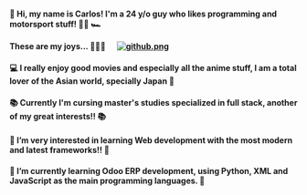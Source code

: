 <h4> 👋 Hi, my name is Carlos! I'm a 24 y/o guy who likes programming and motorsport stuff! 👨‍💻 🏎️

  
These are my joys... 💎💎💎
ㅤ
[![github.png](https://i.postimg.cc/1tcWWgBq/github.png)](https://postimg.cc/wyMcMjSq)

<h4> 💻 I really enjoy good movies and especially all the anime stuff, I am a total lover of the Asian world, specially Japan 🎌
<h4> 📚 Currently I'm cursing master's studies specialized in full stack, another of my great interests!! 📚</h4>
<h4> 👀 I’m very interested in learning Web development with the most modern and latest frameworks!! 👀
<h4>🌱 I’m currently learning Odoo ERP development, using Python, XML and JavaScript as the main programming languages. 🌱
